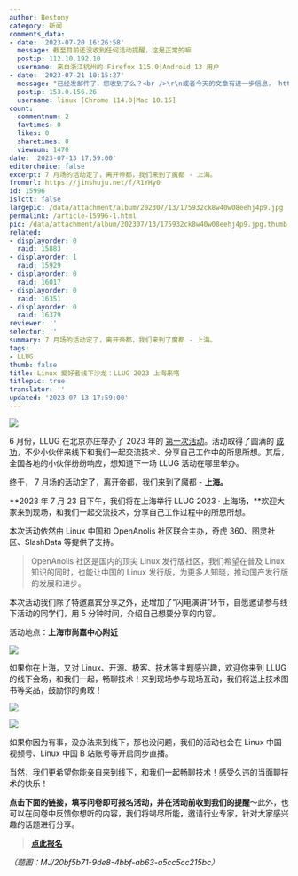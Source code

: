 ```yaml
---
author: Bestony
category: 新闻
comments_data:
- date: '2023-07-20 16:26:58'
  message: 截至目前还没收到任何活动提醒，这是正常的嘛
  postip: 112.10.192.10
  username: 来自浙江杭州的 Firefox 115.0|Android 13 用户
- date: '2023-07-21 10:15:27'
  message: "已经发邮件了，您收到了么？<br />\r\n或者今天的文章有进一步信息， https://linux.cn/article-16017-1.html"
  postip: 153.0.156.26
  username: linux [Chrome 114.0|Mac 10.15]
count:
  commentnum: 2
  favtimes: 0
  likes: 0
  sharetimes: 0
  viewnum: 1470
date: '2023-07-13 17:59:00'
editorchoice: false
excerpt: 7 月场的活动定了，离开帝都，我们来到了魔都 - 上海。
fromurl: https://jinshuju.net/f/R1YHy0
id: 15996
islctt: false
largepic: /data/attachment/album/202307/13/175932ck8w40w08eehj4p9.jpg
permalink: /article-15996-1.html
pic: /data/attachment/album/202307/13/175932ck8w40w08eehj4p9.jpg.thumb.jpg
related:
- displayorder: 0
  raid: 15883
- displayorder: 1
  raid: 15929
- displayorder: 0
  raid: 16017
- displayorder: 0
  raid: 16351
- displayorder: 0
  raid: 16379
reviewer: ''
selector: ''
summary: 7 月场的活动定了，离开帝都，我们来到了魔都 - 上海。
tags:
- LLUG
thumb: false
title: Linux 爱好者线下沙龙：LLUG 2023 上海来咯
titlepic: true
translator: ''
updated: '2023-07-13 17:59:00'
---
```


![](/data/attachment/album/202307/13/175932ck8w40w08eehj4p9.jpg)


6 月份，LLUG 在北京亦庄举办了 2023 年的 [第一次活动](/article-15883-1.html)。活动取得了圆满的 [成功](/article-15929-1.html)，不少小伙伴来线下和我们一起交流技术、分享自己工作中的所思所想。其后，全国各地的小伙伴纷纷响应，想知道下一场 LLUG 活动在哪里举办。


终于， 7 月场的活动定了，离开帝都，我们来到了魔都 - **上海。**


**2023 年 7 月 23 日下午，我们将在上海举行 LLUG 2023 · 上海场，**欢迎大家来到现场，和我们一起交流技术，分享自己工作过程中的所思所想。


本次活动依然由 Linux 中国和 OpenAnolis 社区联合主办，奇虎 360、图灵社区、SlashData 等提供了支持。



> OpenAnolis 社区是国内的顶尖 Linux 发行版社区，我们希望在普及 Linux 知识的同时，也能让中国的 Linux 发行版，为更多人知晓，推动国产发行版的发展和进步。


本次活动我们除了特邀嘉宾分享之外，还增加了“闪电演讲”环节，自愿邀请参与线下活动的同学们，用 5 分钟时间，介绍自己想要分享的内容。


活动地点：**上海市尚嘉中心附近**


![](/data/attachment/album/202307/13/180026xxjdxddeaajwzxdd.jpg)


如果你在上海，又对 Linux、开源、极客、技术等主题感兴趣，欢迎你来到 LLUG 的线下会场，和我们一起，畅聊技术！来到现场参与现场互动，我们将送上技术图书等奖品，鼓励你的勇敢！


![](/data/attachment/album/202307/13/180033y05b2s29u0p8qxrb.jpg)


![](/data/attachment/album/202307/13/175945ynanw84mi1ngbxa5.jpg)


如果你因为有事，没办法来到线下，那也没问题，我们的活动也会在 Linux 中国视频号、Linux 中国 B 站账号等开启同步直播。


当然，我们更希望你能亲自来到线下，和我们一起畅聊技术！感受久违的当面聊技术的快乐！


**点击下面的链接，填写问卷即可报名活动，并在活动前收到我们的提醒**～此外，也可以在问卷中反馈你想听的内容，我们将竭尽所能，邀请行业专家，针对大家感兴趣的话题进行分享。



> 
> **[点此报名](https://jinshuju.net/f/R1YHy0)**
> 
> 
> 


*（题图：MJ/20bf5b71-9de8-4bbf-ab63-a5cc5cc215bc）*